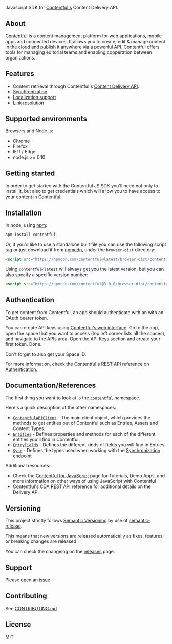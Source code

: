 Javascript SDK for [Contentful's](https://www.contentful.com) Content Delivery API.

## About

[Contentful](https://www.contentful.com) is a content management platform for web applications, mobile apps and connected devices. It allows you to create, edit & manage content in the cloud and publish it anywhere via a powerful API. Contentful offers tools for managing editorial teams and enabling cooperation between organizations.

## Features

- Content retrieval through Contentful's [Content Delivery API](https://www.contentful.com/developers/docs/references/content-delivery-api/).
- [Synchronization](https://www.contentful.com/developers/docs/concepts/sync/)
- [Localization support](https://www.contentful.com/developers/docs/concepts/locales/)
- [Link resolution](https://www.contentful.com/developers/docs/concepts/links/)

## Supported environments

Browsers and Node.js:
- Chrome
- Firefox
- IE11 / Edge
- node.js >= 0.10

## Getting started

In order to get started with the Contentful JS SDK you'll need not only to install it, but also to get credentials which will allow you to have access to your content in Contentful.

## Installation

In node, using [npm](http://npmjs.org):

``` sh
npm install contentful
```

Or, if you'd like to use a standalone built file you can use the following script tag or just download it from [npmcdn](https://npmcdn.com), under the `browser-dist` directory:

``` html
<script src="https://npmcdn.com/contentful@latest/browser-dist/contentful.min.js"></script>
```

Using `contentful@latest` will always get you the latest version, but you can also specify a specific version number:

``` html
<script src="https://npmcdn.com/contentful@3.0.0/browser-dist/contentful.min.js"></script>
```

## Authentication

To get content from Contentful, an app should authenticate with an with an OAuth bearer token.

You can create API keys using [Contentful's web interface](https://app.contentful.com). Go to the app, open the space that you want to access (top left corner lists all the spaces), and navigate to the APIs area. Open the API Keys section and create your first token. Done.

Don't forget to also get your Space ID.

For more information, check the Contentful's REST API reference on [Authentication](https://www.contentful.com/developers/docs/references/authentication/).

## Documentation/References

The first thing you want to look at is the [`contentful`](./contentful.html) namespace.

Here's a quick description of the other namespaces:
* [`ContentfulAPIClient`](./ContentfulAPIClient.html) - The main client object, which provides the methods to get entities out of Contentful such as Entries, Assets and Content Types.
* [`Entities`](./Entities.html) - Defines properties and methods for each of the different entities you'll find in Contentful.
* [`EntryFields`](./EntryFields.html) - Defines the different kinds of fields you will find in Entries.
* [`Sync`](./Sync.html) - Defines the types used when working with the [Synchronization](https://www.contentful.com/developers/docs/concepts/sync/) endpoint

Additional resources:
* Check the [Contentful for JavaScript](https://www.contentful.com/developers/docs/javascript/) page for Tutorials, Demo Apps, and more information on other ways of using JavaScript with Contentful
* [Contentful's CDA REST API reference](https://www.contentful.com/developers/docs/references/content-delivery-api/) for additional details on the Delivery API


## Versioning

This project strictly follows [Semantic Versioning](http://semver.org/) by use of [semantic-release](https://github.com/semantic-release/semantic-release).

This means that new versions are released automatically as fixes, features or breaking changes are released.

You can check the changelog on the [releases](https://github.com/contentful/contentful.js/releases) page.

## Support

Please open an [issue](https://github.com/contentful/contentful.js/issues/new)

## Contributing

See [CONTRIBUTING.md](https://github.com/contentful/contentful.js/blob/master/CONTRIBUTING.md)

## License

MIT
